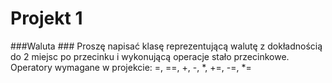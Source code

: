 # Projekt 1 #


###Waluta ###
Proszę napisać klasę reprezentującą walutę z dokładnością do 2 miejsc po przecinku i wykonującą operacje stało przecinkowe.
Operatory wymagane w projekcie: =, ==, +, -, *, +=, -=, *=
